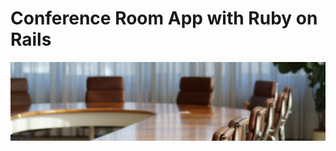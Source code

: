 # Conference Room App with Ruby on Rails

![Conference Room Banner Image](./assets/img/conference_brown.2e55c64c.jpg)

